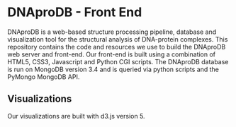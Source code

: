 # DNAproDB - Front End
DNAproDB is a web-based structure processing pipeline, database and visualization tool for the structural analysis of DNA-protein complexes. This repository contains the code and resources we use to build the DNAproDB web server and front-end. Our front-end is built using a combination of HTML5, CSS3, Javascript and Python CGI scripts. The DNAproDB database is run on MongoDB version 3.4 and is queried via python scripts and the PyMongo MongoDB API. 

## Visualizations
Our visualizations are built with d3.js version 5.

